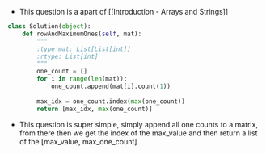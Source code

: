 - This question is a apart of [[Introduction - Arrays and Strings]]

```python
class Solution(object):
	def rowAndMaximumOnes(self, mat):
		"""
		:type mat: List[List[int]]
		:rtype: List[int]
		"""
		one_count = []
		for i in range(len(mat)):
			one_count.append(mat[i].count(1))
	
		max_idx = one_count.index(max(one_count))
		return [max_idx, max(one_count)]
```

- This question is super simple, simply append all one counts to a matrix, from there then we get the index of the max_value and then return a list of the [max_value, max_one_count]
